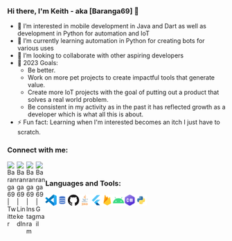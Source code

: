 ### Hi there, I'm Keith - aka [Baranga69] 👋 

- 👀 I’m interested in mobile development in Java and Dart as well as development in Python for automation and IoT 
- 🌱 I’m currently learning automation in Python for creating bots for various uses
- 👯 I’m looking to collaborate with other aspiring developers
- 🥅 2023 Goals: 
    - Be better.  
    - Work on more pet projects to create impactful tools that generate value.
    - Create more IoT projects with the goal of putting out a product that solves a real world problem.
    - Be consistent in my activity as in the past it has reflected growth as a developer which is what all this is about. 
- ⚡ Fun fact: Learning when I'm interested becomes an itch I just have to scratch.

### Connect with me:

[<img align="left" alt="Baranga69 | Twitter" width="22px" src="https://cdn.jsdelivr.net/npm/simple-icons@v3/icons/twitter.svg" />][twitter]
[<img align="left" alt="Baranga69 | LinkedIn" width="22px" src="https://cdn.jsdelivr.net/npm/simple-icons@v3/icons/linkedin.svg" />][linkedin]
[<img align="left" alt="Baranga69 | Instagram" width="22px" src="https://cdn.jsdelivr.net/npm/simple-icons@v3/icons/instagram.svg" />][instagram]
[<img align="left" alt="Baranga69 | Gmail" width="22px" src="https://cdn.jsdelivr.net/npm/simple-icons@v6/icons/gmail.svg" />][gmail]
<br/>

### Languages and Tools:

<img align="left" alt="Visual Studio Code" width="26px" src="https://raw.githubusercontent.com/github/explore/80688e429a7d4ef2fca1e82350fe8e3517d3494d/topics/visual-studio-code/visual-studio-code.png" />
<img align="left" alt="SQL" width="26px" src="https://raw.githubusercontent.com/github/explore/80688e429a7d4ef2fca1e82350fe8e3517d3494d/topics/sql/sql.png" />
<img align="left" alt="GitHub" width="26px" src="https://raw.githubusercontent.com/github/explore/78df643247d429f6cc873026c0622819ad797942/topics/github/github.png" />
<img align= "left" alt= "Java" width="26px" src="https://raw.githubusercontent.com/github/explore/5b3600551e122a3277c2c5368af2ad5725ffa9a1/topics/java/java.png"/>
<img align= "left" alt= "Flutter" width="26px" src="https://raw.githubusercontent.com/github/explore/5b3600551e122a3277c2c5368af2ad5725ffa9a1/topics/flutter/flutter.png"/>
<img align= "left" alt= "Firebase" width="26px" src="https://raw.githubusercontent.com/github/explore/5b3600551e122a3277c2c5368af2ad5725ffa9a1/topics/firebase/firebase.png"/>
<img align= "left" alt= "Android Studio" width="26px" src="https://raw.githubusercontent.com/github/explore/80688e429a7d4ef2fca1e82350fe8e3517d3494d/topics/android/android.png"/>
<img align="left" alt="C sharp" width="26px" src="https://raw.githubusercontent.com/github/explore/80688e429a7d4ef2fca1e82350fe8e3517d3494d/topics/csharp/csharp.png" />
<img align="left" alt="Python" width="26px" src="https://raw.githubusercontent.com/github/explore/80688e429a7d4ef2fca1e82350fe8e3517d3494d/topics/python/python.png" />
<br/>
<br/>


<!-- <details>
  <summary>:zap: GitHub Stats</summary>

  ![Baranga69's GitHub stats](https://github-readme-stats3-peach.vercel.app/api?username=Baranga69&show_icons=true&theme=cobalt)

</details> -->

<!--<details>
<summary>:zap: Top Languages</summary>

![Top Langs](https://github-readme-stats.vercel.app/api/top-langs/?username=Baranga69&show_icons=true&theme=cobalt)
</details> -->


[twitter]: https://twitter.com/BarangaKeith
[instagram]: https://instagram.com/bara.nga
[linkedin]: https://www.linkedin.com/in/keith-baranga-944181154/
[gmail]: keithbaranga40@gmail.com
